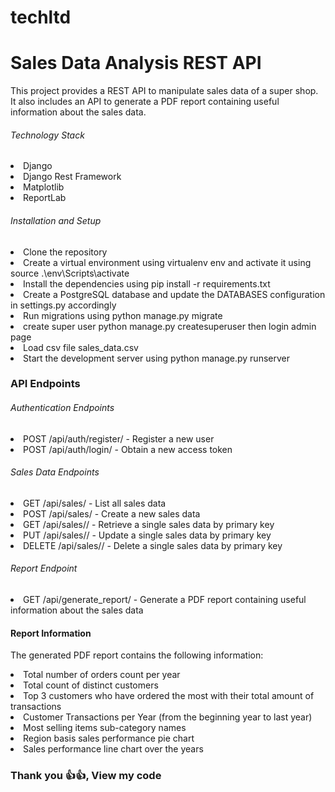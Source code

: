 # techltd
# Sales Data Analysis REST API
<p> This project provides a REST API to manipulate sales data of a super shop. It also includes an API to generate a PDF report containing useful information about the sales data. </p>

<h6>Technology Stack</h6>
<li>Django</li>
<li>Django Rest Framework</li>
<li>Matplotlib</li>
<li>ReportLab</li>

<h6> Installation and Setup </h6>
<li>Clone the repository</li>
<li> Create a virtual environment using virtualenv env and activate it using source .\env\Scripts\activate </li>
<li>Install the dependencies using pip install -r requirements.txt</li>
<li>Create a PostgreSQL database and update the DATABASES configuration in settings.py accordingly</li>
<li>Run migrations using python manage.py migrate</li>
<li>create super user  python manage.py createsuperuser  then login admin page</li>
<li>Load csv file sales_data.csv</li>
<li>Start the development server using python manage.py runserver </li>


<h3> API Endpoints </h5>
<h6> Authentication Endpoints</h6>
<li> POST /api/auth/register/ - Register a new user</li>
<li>POST /api/auth/login/ - Obtain a new access token</li>
<h6>Sales Data Endpoints</h6>
<li>GET /api/sales/ - List all sales data</li>
<li>POST /api/sales/ - Create a new sales data</li>
<li>GET /api/sales/<int:pk>/ - Retrieve a single sales data by primary key</li>
<li>PUT /api/sales/<int:pk>/ - Update a single sales data by primary key</li>
<li>DELETE /api/sales/<int:pk>/ - Delete a single sales data by primary key</li>
<h6>Report Endpoint</h6>
<li>GET /api/generate_report/ - Generate a PDF report containing useful information about the sales data</li>
  
<h4>Report Information</h4>
<p>The generated PDF report contains the following information:</p>

<li>Total number of orders count per year</li>
<li>Total count of distinct customers</li>
<li>Top 3 customers who have ordered the most with their total amount of transactions</li>
<li>Customer Transactions per Year (from the beginning year to last year)</li>
<li>Most selling items sub-category names</li>
<li>Region basis sales performance pie chart</li>
<li>Sales performance line chart over the years</li>

<h3> Thank you 👍👍, View my code </h3>
